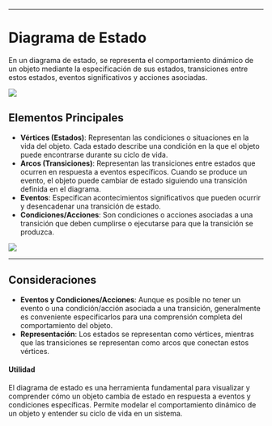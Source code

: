 

---

# Diagrama de Estado

En un diagrama de estado, se representa el comportamiento dinámico de un objeto mediante la especificación de sus estados, transiciones entre estos estados, eventos significativos y acciones asociadas.

![](https://lh7-us.googleusercontent.com/docsz/AD_4nXcjPBvHryjnMwIkmZvQSarDgqe8ZKpxx8XRdpRV1mjWe9UNpCwrHssh1jOqXtdSW4gNG1fsUXsGRvlU2puMnGbNKBT7LR3lh_3PDBJv795cytdEvIF8xp_2aNfkOGNs6SKF6YorPG9K9_0lIZ3voakOYrs?key=VReuh94fGGpJZLGsXsGdUQ)


## Elementos Principales

- **Vértices (Estados)**: Representan las condiciones o situaciones en la vida del objeto. Cada estado describe una condición en la que el objeto puede encontrarse durante su ciclo de vida.
- **Arcos (Transiciones)**: Representan las transiciones entre estados que ocurren en respuesta a eventos específicos. Cuando se produce un evento, el objeto puede cambiar de estado siguiendo una transición definida en el diagrama.
- **Eventos**: Especifican acontecimientos significativos que pueden ocurrir y desencadenar una transición de estado.
- **Condiciones/Acciones**: Son condiciones o acciones asociadas a una transición que deben cumplirse o ejecutarse para que la transición se produzca.


![](https://lh7-us.googleusercontent.com/docsz/AD_4nXeGahSYRv-P8G_S9ke2fdQpTNo2GyGOnApyLjkh9HJT952-Donr_I-j8QmcNemd5BGG-NalAqj0JZvMSUDLNKEn_tyDqIohiff8Aw9aKCI8R3TqoR5XsjMIkDSxs7H_HdwBAptmyYSYOnRkUTn0G_QZls91?key=VReuh94fGGpJZLGsXsGdUQ)



---

## Consideraciones

- **Eventos y Condiciones/Acciones**: Aunque es posible no tener un evento o una condición/acción asociada a una transición, generalmente es conveniente especificarlos para una comprensión completa del comportamiento del objeto.
- **Representación**: Los estados se representan como vértices, mientras que las transiciones se representan como arcos que conectan estos vértices.

#### Utilidad

El diagrama de estado es una herramienta fundamental para visualizar y comprender cómo un objeto cambia de estado en respuesta a eventos y condiciones específicas. Permite modelar el comportamiento dinámico de un objeto y entender su ciclo de vida en un sistema.